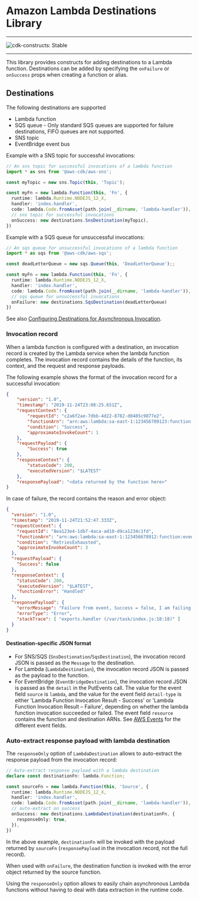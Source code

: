 # Amazon Lambda Destinations Library
<!--BEGIN STABILITY BANNER-->

---

![cdk-constructs: Stable](https://img.shields.io/badge/cdk--constructs-stable-success.svg?style=for-the-badge)

---

<!--END STABILITY BANNER-->

This library provides constructs for adding destinations to a Lambda function.
Destinations can be added by specifying the `onFailure` or `onSuccess` props when creating a function or alias.

## Destinations

The following destinations are supported

* Lambda function
* SQS queue - Only standard SQS queues are supported for failure destinations, FIFO queues are not supported.
* SNS topic
* EventBridge event bus

Example with a SNS topic for successful invocations:

```ts
// An sns topic for successful invocations of a lambda function
import * as sns from '@aws-cdk/aws-sns';

const myTopic = new sns.Topic(this, 'Topic');

const myFn = new lambda.Function(this, 'Fn', {
  runtime: lambda.Runtime.NODEJS_12_X,
  handler: 'index.handler',
  code: lambda.Code.fromAsset(path.join(__dirname, 'lambda-handler')),
  // sns topic for successful invocations
  onSuccess: new destinations.SnsDestination(myTopic),
})
```

Example with a SQS queue for unsuccessful invocations:

```ts
// An sqs queue for unsuccessful invocations of a lambda function
import * as sqs from '@aws-cdk/aws-sqs';

const deadLetterQueue = new sqs.Queue(this, 'DeadLetterQueue');;

const myFn = new lambda.Function(this, 'Fn', {
  runtime: lambda.Runtime.NODEJS_12_X,
  handler: 'index.handler',
  code: lambda.Code.fromAsset(path.join(__dirname, 'lambda-handler')),
  // sqs queue for unsuccessful invocations
  onFailure: new destinations.SqsDestination(deadLetterQueue)
})
```

See also [Configuring Destinations for Asynchronous Invocation](https://docs.aws.amazon.com/lambda/latest/dg/invocation-async.html#invocation-async-destinations).

### Invocation record

When a lambda function is configured with a destination, an invocation record is created by the Lambda service
when the lambda function completes. The invocation record contains the details of the function, its context, and
the request and response payloads.

The following example shows the format of the invocation record for a successful invocation:

```json
{
	"version": "1.0",
	"timestamp": "2019-11-24T23:08:25.651Z",
	"requestContext": {
		"requestId": "c2a6f2ae-7dbb-4d22-8782-d0485c9877e2",
		"functionArn": "arn:aws:lambda:sa-east-1:123456789123:function:event-destinations:$LATEST",
		"condition": "Success",
		"approximateInvokeCount": 1
	},
	"requestPayload": {
		"Success": true
	},
	"responseContext": {
		"statusCode": 200,
		"executedVersion": "$LATEST"
	},
	"responsePayload": "<data returned by the function here>"
}
```

In case of failure, the record contains the reason and error object:

```json
{
  "version": "1.0",
  "timestamp": "2019-11-24T21:52:47.333Z",
  "requestContext": {
    "requestId": "8ea123e4-1db7-4aca-ad10-d9ca1234c1fd",
    "functionArn": "arn:aws:lambda:sa-east-1:123456678912:function:event-destinations:$LATEST",
    "condition": "RetriesExhausted",
    "approximateInvokeCount": 3
  },
  "requestPayload": {
    "Success": false
  },
  "responseContext": {
    "statusCode": 200,
    "executedVersion": "$LATEST",
    "functionError": "Handled"
  },
  "responsePayload": {
    "errorMessage": "Failure from event, Success = false, I am failing!",
    "errorType": "Error",
    "stackTrace": [ "exports.handler (/var/task/index.js:18:18)" ]
  }
}
```

#### Destination-specific JSON format

* For SNS/SQS (`SnsDestionation`/`SqsDestination`), the invocation record JSON is passed as the `Message` to the destination.
* For Lambda (`LambdaDestination`), the invocation record JSON is passed as the payload to the function.
* For EventBridge (`EventBridgeDestination`), the invocation record JSON is passed as the `detail` in the PutEvents call.
The value for the event field `source` is `lambda`, and the value for the event field `detail-type`
is either 'Lambda Function Invocation Result - Success' or 'Lambda Function Invocation Result – Failure',
depending on whether the lambda function invocation succeeded or failed. The event field `resource`
contains the function and destination ARNs. See [AWS Events](https://docs.aws.amazon.com/eventbridge/latest/userguide/aws-events.html)
for the different event fields.

### Auto-extract response payload with lambda destination

The `responseOnly` option of `LambdaDestination` allows to auto-extract the response payload from the
invocation record:

```ts
// Auto-extract response payload with a lambda destination
declare const destinationFn: lambda.Function;

const sourceFn = new lambda.Function(this, 'Source', {
  runtime: lambda.Runtime.NODEJS_12_X,
  handler: 'index.handler',
  code: lambda.Code.fromAsset(path.join(__dirname, 'lambda-handler')),
  // auto-extract on success
  onSuccess: new destinations.LambdaDestination(destinationFn, {
    responseOnly: true,
  }),
})
```

In the above example, `destinationFn` will be invoked with the payload returned by `sourceFn`
(`responsePayload` in the invocation record, not the full record).

When used with `onFailure`, the destination function is invoked with the error object returned
by the source function.

Using the `responseOnly` option allows to easily chain asynchronous Lambda functions without
having to deal with data extraction in the runtime code.
